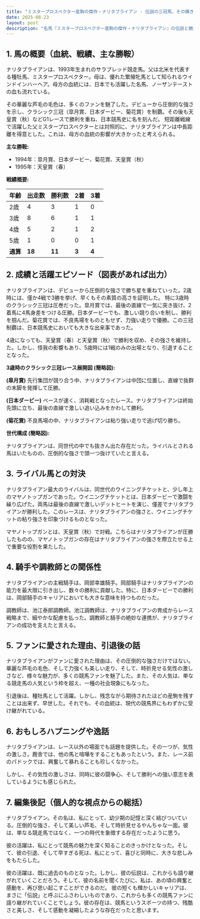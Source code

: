 ```yaml
---
title: "ミスタープロスペクター産駒の傑作・ナリタブライアン - 伝説の三冠馬、その輝きと影"
date: 2025-08-23
layout: post
description: "名馬『ミスタープロスペクター産駒の傑作・ナリタブライアン』の伝説と魅力を深堀り"
---
```


## 1. 馬の概要（血統、戦績、主な勝鞍）

ナリタブライアンは、1993年生まれのサラブレッド競走馬。父は北米を代表する種牡馬、ミスタープロスペクター。母は、優れた繁殖牝馬として知られるウインドインハーヘア。母方の血統には、日本でも活躍した名馬、ノーザンテーストの血も流れている。

その華麗な芦毛の毛色は、多くのファンを魅了した。デビューから圧倒的な強さを示し、クラシック三冠（皐月賞、日本ダービー、菊花賞）を制覇。その後も天皇賞（秋）などG1レースで勝利を重ね、日本競馬史に名を刻んだ。  短距離戦線で活躍した父ミスタープロスペクターとは対照的に、ナリタブライアンは中長距離を得意とした。これは、母方の血統の影響が大きかったと考えられる。

**主な勝鞍:**

* 1994年：皐月賞、日本ダービー、菊花賞、天皇賞（秋）
* 1995年：天皇賞（春）


**戦績概要:**

| 年齢 | 出走数 | 勝利数 | 2着 | 3着 |
|---|---|---|---|---|
| 2歳 | 4 | 3 | 1 | 0 |
| 3歳 | 8 | 6 | 1 | 1 |
| 4歳 | 5 | 2 | 1 | 2 |
| 5歳 | 1 | 0 | 0 | 1 |
| **通算** | **18** | **11** | **3** | **4** |


## 2. 成績と活躍エピソード（図表があれば出力）

ナリタブライアンは、デビューから圧倒的な強さで勝ち星を重ねていった。2歳時には、僅か4戦で3勝を挙げ、早くもその素質の高さを証明した。  特に3歳時のクラシック三冠は圧巻だった。皐月賞では、最後の直線で一気に突き抜け、2着馬に4馬身差をつける圧勝。日本ダービーでも、激しい競り合いを制し、勝利を掴んだ。菊花賞では、不良馬場をものともせず、力強い走りで優勝。この三冠制覇は、日本競馬史においても大きな出来事であった。

4歳になっても、天皇賞（春）と天皇賞（秋）で勝利を収め、その強さを維持した。しかし、怪我の影響もあり、5歳時には1戦のみの出場となり、引退することとなった。

**3歳時のクラシック三冠レース展開図 (簡略図):**

**(皐月賞)**  先行集団が競り合う中、ナリタブライアンは中団に位置し、直線で抜群の末脚を発揮して圧勝。

**(日本ダービー)**  ペースが速く、消耗戦となったレース。ナリタブライアンは終始先頭に立ち、最後の直線で激しい追い込みをかわして勝利。

**(菊花賞)**  不良馬場の中、ナリタブライアンは粘り強い走りで逃げ切り勝ち。


**世代構成 (簡略図):**

ナリタブライアンは、同世代の中でも抜きん出た存在だった。ライバルとされる馬はいたものの、圧倒的な強さで頭一つ抜けていたと言える。


## 3. ライバル馬との対決

ナリタブライアン最大のライバルは、同世代のウイニングチケットと、少し年上のマヤノトップガンであった。ウイニングチケットとは、日本ダービーで激闘を繰り広げた。両馬は最後の直線で激しいデットヒートを演じ、僅差でナリタブライアンが勝利した。このレースは、ナリタブライアンの強さと、ウイニングチケットの粘り強さを印象づけるものとなった。

マヤノトップガンとは、天皇賞（秋）で対戦。こちらはナリタブライアンが圧勝したものの、マヤノトップガンの存在はナリタブライアンの強さを際立たせる上で重要な役割を果たした。


## 4. 騎手や調教師との関係性

ナリタブライアンの主戦騎手は、岡部幸雄騎手。岡部騎手はナリタブライアンの能力を最大限に引き出し、数々の勝利に貢献した。特に、日本ダービーでの勝利は、岡部騎手のキャリアにおいても大きな意味を持つものだった。

調教師は、池江泰郎調教師。池江調教師は、ナリタブライアンの育成からレース戦略まで、細やかな配慮を払った。調教師と騎手の絶妙な連携が、ナリタブライアンの成功を支えたと言える。


## 5. ファンに愛された理由、引退後の話

ナリタブライアンがファンに愛された理由は、その圧倒的な強さだけではない。華麗な芦毛の毛色、そして力強くも美しい走り、そして、時折見せる気性の激しさなど、様々な魅力が、多くの競馬ファンを魅了した。また、その人気は、単なる競走馬の人気という枠を超え、一種の社会現象にもなった。

引退後は、種牡馬として活躍。しかし、残念ながら期待されたほどの産駒を残すことは出来ず、早世した。それでも、その血統は、現代の競馬界にもわずかに受け継がれている。


## 6. おもしろハプニングや逸話

ナリタブライアンは、レース以外の場面でも話題を提供した。その一つが、気性の激しさ。厩舎では、他の馬と喧嘩をすることもあったという。また、レース前のパドックでは、興奮して暴れることも珍しくなかった。

しかし、その気性の激しさは、同時に彼の闘争心、そして勝利への強い意志を表しているようにも感じられた。


## 7. 編集後記（個人的な視点からの総括）

ナリタブライアン。その名は、私にとって、幼少期の記憶と深く結びついている。圧倒的な強さ、そして美しい芦毛、そして時折見せるやんちゃな一面。彼は、単なる競走馬ではなく、一つの時代を象徴する存在だったように思う。

彼の活躍は、私にとって競馬の魅力を深く知ることのきっかけとなった。そして、彼の引退、そして早すぎる死は、私にとって、喜びと同時に、大きな悲しみをもたらした。

彼の活躍は、既に過去のものとなった。しかし、彼の伝説は、これからも語り継がれていくことだろう。そして、彼の名前を聞くたびに、私は、あの頃の興奮と感動を、再び思い起こすことができるのだ。  彼の短くも輝かしいキャリアは、まさに「伝説」と呼ぶにふさわしいものであり、これからも多くの競馬ファンに語り継がれていくことでしょう。彼の存在は、競馬というスポーツの持つ、残酷さと美しさ、そして感動を凝縮したような存在だったと思います。
